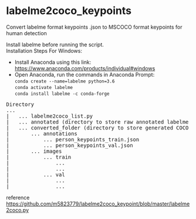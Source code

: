 # labelme2coco_keypoints
Convert labelme format keypoints .json to MSCOCO format keypoints for human detection  

Install labelme before running the script.  
Installation Steps For Windows:  
-	Install Anaconda using this link: https://www.anaconda.com/products/individual#windows
-	Open Anaconda, run the commands in Anaconda Prompt:  
	`conda create --name=labelme python=3.6`  
	`conda activate labelme`  
	`conda install labelme -c conda-forge`  



<pre>
Directory  
...  
|   ... labelme2coco_list.py   
|   ... annotated (directory to store raw annotated labelme .json files)   
|   ... converted_folder (directory to store generated COCO format .json and images)    
|       ... annotations  
|           ... person_keypoints_train.json  
|           ... person_keypoints_val.json  
|       ... images  
|           ... train  
|               ...  
|               ...  
|           ... val  
|               ...  
|               ...  
</pre>

reference https://github.com/m5823779/labelme2coco_keypoint/blob/master/labelme2coco.py  
